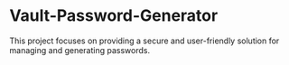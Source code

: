 # Vault-Password-Generator
This project focuses on providing a secure and user-friendly solution for managing and generating passwords.
